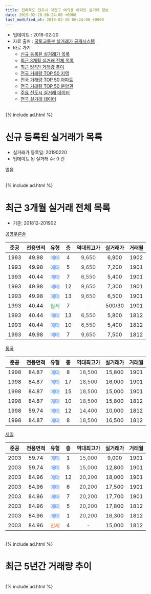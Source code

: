 ```yaml
---
title: 전라북도 전주시 덕진구 여의동 아파트 실거래 정보
date: 2019-02-20 06:24:08 +0900
last_modified_at: 2019-02-20 06:24:08 +0900
---
```


* 업데이트 : 2019-02-20
* 자료 출처 : [국토교통부 실거래가 공개시스템](http://rt.molit.go.kr)
* 바로 가기
    * [신규 등록된 실거래가 목록](#신규-등록된-실거래가-목록)
    * [최근 3개월 실거래 전체 목록](#최근-3개월-실거래-전체-목록)
    * [최근 5년간 거래량 추이](#최근-5년간-거래량-추이)
    * [전국 거래량 TOP 50 지역](https://inasie.github.io/apt-trade-info/최근-3개월-전국에서-가장-거래가-많이-발생한-지역)
    * [전국 거래량 TOP 50 아파트](https://inasie.github.io/apt-trade-info/최근-3개월-전국에서-가장-거래가-많이-발생한-아파트)
    * [전국 거래량 TOP 50 분양권](https://inasie.github.io/apt-trade-info/최근-3개월-전국에서-가장-거래가-많이-발생한-분양권)
    * [주요 신도시 실거래 데이터](https://inasie.github.io/apt-trade-info/주요-신도시)
    * [전국 실거래 데이터](https://inasie.github.io/apt-trade-info/전국)
<br>
{% include ad.html %}
<br>

# 신규 등록된 실거래가 목록
* 실거래가 등록일: 20190220
* 업데이트 된 실거래 수: 0 건

없음

<br>
{% include ad.html %}
<br>

# 최근 3개월 실거래 전체 목록
* 기준: 201812-201902


[공영푸른솔](https://search.naver.com/search.naver?query=%EC%A0%84%EB%9D%BC%EB%B6%81%EB%8F%84+%EC%A0%84%EC%A3%BC%EC%8B%9C+%EB%8D%95%EC%A7%84%EA%B5%AC+%EC%97%AC%EC%9D%98%EB%8F%99+%EA%B3%B5%EC%98%81%ED%91%B8%EB%A5%B8%EC%86%94)

|준공|전용면적|유형|층|역대최고가|실거래가|거래월|
|:---:|:---:|:---:|:---:|:---:|:---:|:---:|
|1993|49.98|<span style="color:#4285f3">매매</span>|4|<span style="color:#444444">9,650</span>|6,900|1902|
|1993|49.98|<span style="color:#4285f3">매매</span>|5|<span style="color:#444444">9,650</span>|7,200|1901|
|1993|40.44|<span style="color:#4285f3">매매</span>|7|<span style="color:#444444">6,550</span>|5,400|1901|
|1993|49.98|<span style="color:#4285f3">매매</span>|12|<span style="color:#444444">9,650</span>|7,300|1901|
|1993|49.98|<span style="color:#4285f3">매매</span>|13|<span style="color:#444444">9,650</span>|6,500|1901|
|1993|40.44|<span style="color:#34a853">월세</span>|7|<span style="color:#444444">-</span>|500/30|1901|
|1993|40.44|<span style="color:#4285f3">매매</span>|13|<span style="color:#444444">6,550</span>|5,800|1812|
|1993|40.44|<span style="color:#4285f3">매매</span>|10|<span style="color:#444444">6,550</span>|5,400|1812|
|1993|49.98|<span style="color:#4285f3">매매</span>|7|<span style="color:#444444">9,650</span>|7,500|1812|

[동국](https://search.naver.com/search.naver?query=%EC%A0%84%EB%9D%BC%EB%B6%81%EB%8F%84+%EC%A0%84%EC%A3%BC%EC%8B%9C+%EB%8D%95%EC%A7%84%EA%B5%AC+%EC%97%AC%EC%9D%98%EB%8F%99+%EB%8F%99%EA%B5%AD)

|준공|전용면적|유형|층|역대최고가|실거래가|거래월|
|:---:|:---:|:---:|:---:|:---:|:---:|:---:|
|1998|84.87|<span style="color:#4285f3">매매</span>|8|<span style="color:#444444">18,500</span>|15,800|1901|
|1998|84.87|<span style="color:#4285f3">매매</span>|17|<span style="color:#444444">18,500</span>|16,000|1901|
|1998|84.87|<span style="color:#4285f3">매매</span>|15|<span style="color:#444444">18,500</span>|15,000|1901|
|1998|84.87|<span style="color:#4285f3">매매</span>|10|<span style="color:#444444">18,500</span>|15,800|1812|
|1998|59.74|<span style="color:#4285f3">매매</span>|12|<span style="color:#444444">14,400</span>|10,000|1812|
|1998|84.87|<span style="color:#4285f3">매매</span>|8|<span style="color:#444444">18,500</span>|16,500|1812|

[제일](https://search.naver.com/search.naver?query=%EC%A0%84%EB%9D%BC%EB%B6%81%EB%8F%84+%EC%A0%84%EC%A3%BC%EC%8B%9C+%EB%8D%95%EC%A7%84%EA%B5%AC+%EC%97%AC%EC%9D%98%EB%8F%99+%EC%A0%9C%EC%9D%BC)

|준공|전용면적|유형|층|역대최고가|실거래가|거래월|
|:---:|:---:|:---:|:---:|:---:|:---:|:---:|
|2003|59.74|<span style="color:#4285f3">매매</span>|1|<span style="color:#444444">15,000</span>|9,000|1901|
|2003|59.74|<span style="color:#4285f3">매매</span>|5|<span style="color:#444444">15,000</span>|12,800|1901|
|2003|84.96|<span style="color:#4285f3">매매</span>|12|<span style="color:#444444">20,200</span>|18,000|1901|
|2003|84.96|<span style="color:#4285f3">매매</span>|6|<span style="color:#444444">20,200</span>|17,500|1901|
|2003|84.96|<span style="color:#4285f3">매매</span>|7|<span style="color:#444444">20,200</span>|17,700|1901|
|2003|84.96|<span style="color:#4285f3">매매</span>|5|<span style="color:#444444">20,200</span>|17,800|1812|
|2003|84.96|<span style="color:#4285f3">매매</span>|1|<span style="color:#444444">20,200</span>|16,300|1812|
|2003|84.96|<span style="color:#ff5a00">전세</span>|4|<span style="color:#444444">-</span>|15,000|1812|


<br>
{% include ad.html %}
<br>

# 최근 5년간 거래량 추이


<div style="width:100%;">
    <canvas id="deal_progress" height="200"></canvas>
</div>

<script>
new Chart(document.getElementById("deal_progress"), {
    type: 'line',
    data: {
        labels: ['201402','201403','201404','201405','201406','201407','201408','201409','201410','201411','201412','201501','201502','201503','201504','201505','201506','201507','201508','201509','201510','201511','201512','201601','201602','201603','201604','201605','201606','201607','201608','201609','201610','201611','201612','201701','201702','201703','201704','201705','201706','201707','201708','201709','201710','201711','201712','201801','201802','201803','201804','201805','201806','201807','201808','201809','201810','201811','201812','201901','201902'],
        datasets: [{
            label: '매매',
            pointRadius: 1,
            data: [9, 6, 12, 9, 14, 13, 9, 3, 7, 8, 6, 14, 4, 4, 17, 6, 12, 7, 8, 7, 8, 4, 6, 12, 13, 13, 4, 14, 10, 9, 10, 9, 14, 10, 6, 7, 10, 11, 6, 3, 8, 6, 2, 7, 8, 11, 4, 7, 3, 7, 8, 5, 5, 3, 5, 8, 6, 7, 8, 12, 1],
            borderColor: "rgba(255, 201, 14, 1)",
            backgroundColor: "rgba(255, 201, 14, 0.5)",
            fill: false,
            lineTension: 0
        },{
            label: '전월세',
            pointRadius: 1,
            data: [7, 5, 2, 3, 1, 2, 3, 5, 2, 3, 2, 2, 2, 3, 3, 3, 5, 0, 5, 2, 7, 2, 3, 4, 0, 2, 2, 3, 3, 3, 3, 2, 0, 2, 0, 4, 3, 1, 0, 2, 2, 3, 3, 1, 4, 0, 0, 3, 4, 1, 2, 4, 1, 1, 2, 1, 2, 1, 1, 1, 0],
            borderColor: "rgba(0, 141, 185, 1)",
            backgroundColor: "rgba(0, 141, 185, 0.5)",
            fill: false,
            lineTension: 0
        }
        ]
    },
    options: {
        responsive: true,
        title: {
            display: false
        },
        tooltips: {
            mode: 'index',
            intersect: false
        },
        hover: {
            mode: 'nearest',
            intersect: true
        },
        scales: {
            xAxes: [{
                display: true,
                scaleLabel: {
                    display: true,
                    labelString: '년/월'
                }
            }],
            yAxes: [{
                display: true,
                ticks: {
                    suggestedMin: 0,
                },
                scaleLabel: {
                    display: true,
                    labelString: '실거래 수'
                }
            }]
        }
    }
});

</script>


<br>
{% include ad.html %}
<br>

